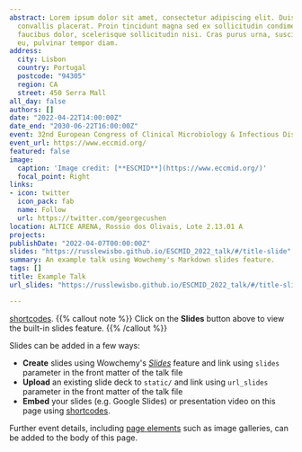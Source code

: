 ```yaml
---
abstract: Lorem ipsum dolor sit amet, consectetur adipiscing elit. Duis posuere tellusac
  convallis placerat. Proin tincidunt magna sed ex sollicitudin condimentum. Sed ac
  faucibus dolor, scelerisque sollicitudin nisi. Cras purus urna, suscipit quis sapien
  eu, pulvinar tempor diam.
address:
  city: Lisbon
  country: Portugal
  postcode: "94305"
  region: CA
  street: 450 Serra Mall
all_day: false
authors: []
date: "2022-04-22T14:00:00Z"
date_end: "2030-06-22T16:00:00Z"
event: 32nd European Congress of Clinical Microbiology & Infectious Diseases
event_url: https://www.eccmid.org/
featured: false
image:
  caption: 'Image credit: [**ESCMID**](https://www.eccmid.org/)'
  focal_point: Right
links:
- icon: twitter
  icon_pack: fab
  name: Follow
  url: https://twitter.com/georgecushen
location: ALTICE ARENA, Rossio dos Olivais, Lote 2.13.01 A
projects:
publishDate: "2022-04-07T00:00:00Z"
slides: "https://russlewisbo.github.io/ESCMID_2022_talk/#/title-slide"
summary: An example talk using Wowchemy's Markdown slides feature.
tags: []
title: Example Talk
url_slides: "https://russlewisbo.github.io/ESCMID_2022_talk/#/title-slide"

---
```

[shortcodes](https://russlewisbo.github.io/ESCMID_2022_talk/#/title-slide).
{{% callout note %}}
Click on the **Slides** button above to view the built-in slides feature.
{{% /callout %}}

Slides can be added in a few ways:

- **Create** slides using Wowchemy's [*Slides*](https://wowchemy.com/docs/managing-content/#create-slides) feature and link using `slides` parameter in the front matter of the talk file
- **Upload** an existing slide deck to `static/` and link using `url_slides` parameter in the front matter of the talk file
- **Embed** your slides (e.g. Google Slides) or presentation video on this page using [shortcodes](https://wowchemy.com/docs/writing-markdown-latex/).

Further event details, including [page elements](https://wowchemy.com/docs/writing-markdown-latex/) such as image galleries, can be added to the body of this page.
